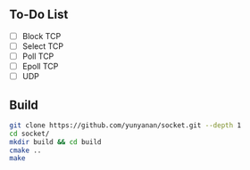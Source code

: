 
## To-Do List
  + [ ] Block TCP
  + [ ] Select TCP
  + [ ] Poll TCP
  + [ ] Epoll TCP
  + [ ] UDP

## Build

```bash
git clone https://github.com/yunyanan/socket.git --depth 1
cd socket/
mkdir build && cd build
cmake ..
make
```
